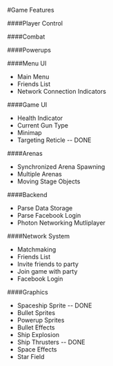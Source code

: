 #Game Features

####Player Control

####Combat

####Powerups

####Menu UI
* Main Menu
* Friends List
* Network Connection Indicators

####Game UI
* Health Indicator
* Current Gun Type
* Minimap
* Targeting Reticle -- DONE

####Arenas
* Synchronized Arena Spawning
* Multiple Arenas
* Moving Stage Objects

####Backend
* Parse Data Storage
* Parse Facebook Login
* Photon Networking Mutliplayer

####Network System
* Matchmaking
* Friends List
* Invite friends to party
* Join game with party
* Facebook Login

####Graphics
* Spaceship Sprite -- DONE
* Bullet Sprites
* Powerup Sprites
* Bullet Effects
* Ship Explosion
* Ship Thrusters -- DONE
* Space Effects
* Star Field
